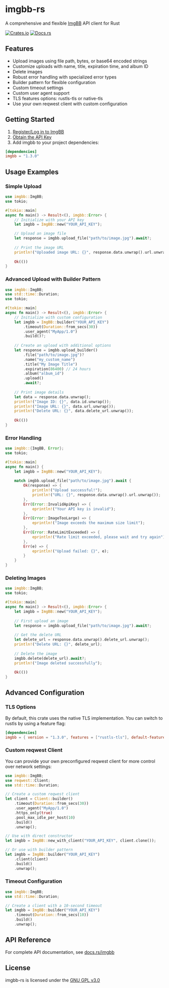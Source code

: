# imgbb-rs

A comprehensive and flexible [ImgBB](https://imgbb.com/) API client for Rust

[![Crates.io](https://img.shields.io/crates/v/imgbb.svg)](https://crates.io/crates/imgbb)
[![Docs.rs](https://docs.rs/imgbb/badge.svg)](https://docs.rs/imgbb)

## Features

- Upload images using file path, bytes, or base64 encoded strings
- Customize uploads with name, title, expiration time, and album ID
- Delete images
- Robust error handling with specialized error types
- Builder pattern for flexible configuration
- Custom timeout settings
- Custom user agent support
- TLS features options: rustls-tls or native-tls
- Use your own reqwest client with custom configuration

## Getting Started

1. [Register/Log in to ImgBB](https://imgbb.com/login)
2. [Obtain the API Key](https://api.imgbb.com)
3. Add imgbb to your project dependencies:

```toml
[dependencies]
imgbb = "1.3.0"
```

## Usage Examples

### Simple Upload

```rust
use imgbb::ImgBB;
use tokio;

#[tokio::main]
async fn main() -> Result<(), imgbb::Error> {
    // Initialize with your API key
    let imgbb = ImgBB::new("YOUR_API_KEY");

    // Upload an image file
    let response = imgbb.upload_file("path/to/image.jpg").await?;
    
    // Print the image URL
    println!("Uploaded image URL: {}", response.data.unwrap().url.unwrap());
    
    Ok(())
}
```

### Advanced Upload with Builder Pattern

```rust
use imgbb::ImgBB;
use std::time::Duration;
use tokio;

#[tokio::main]
async fn main() -> Result<(), imgbb::Error> {
    // Initialize with custom configuration
    let imgbb = ImgBB::builder("YOUR_API_KEY")
        .timeout(Duration::from_secs(30))
        .user_agent("MyApp/1.0")
        .build()?;
        
    // Create an upload with additional options
    let response = imgbb.upload_builder()
        .file("path/to/image.jpg")?
        .name("my_custom_name")
        .title("My Image Title")
        .expiration(86400) // 24 hours
        .album("album_id")
        .upload()
        .await?;
        
    // Print image details
    let data = response.data.unwrap();
    println!("Image ID: {}", data.id.unwrap());
    println!("Image URL: {}", data.url.unwrap());
    println!("Delete URL: {}", data.delete_url.unwrap());
    
    Ok(())
}
```

### Error Handling

```rust
use imgbb::{ImgBB, Error};
use tokio;

#[tokio::main]
async fn main() {
    let imgbb = ImgBB::new("YOUR_API_KEY");
    
    match imgbb.upload_file("path/to/image.jpg").await {
        Ok(response) => {
            println!("Upload successful!");
            println!("URL: {}", response.data.unwrap().url.unwrap());
        },
        Err(Error::InvalidApiKey) => {
            eprintln!("Your API key is invalid");
        },
        Err(Error::ImageTooLarge) => {
            eprintln!("Image exceeds the maximum size limit");
        },
        Err(Error::RateLimitExceeded) => {
            eprintln!("Rate limit exceeded, please wait and try again");
        },
        Err(e) => {
            eprintln!("Upload failed: {}", e);
        }
    }
}
```

### Deleting Images

```rust
use imgbb::ImgBB;
use tokio;

#[tokio::main]
async fn main() -> Result<(), imgbb::Error> {
    let imgbb = ImgBB::new("YOUR_API_KEY");
    
    // First upload an image
    let response = imgbb.upload_file("path/to/image.jpg").await?;
    
    // Get the delete URL
    let delete_url = response.data.unwrap().delete_url.unwrap();
    println!("Delete URL: {}", delete_url);
    
    // Delete the image
    imgbb.delete(delete_url).await?;
    println!("Image deleted successfully");
    
    Ok(())
}
```

## Advanced Configuration

### TLS Options

By default, this crate uses the native TLS implementation. You can switch to rustls by using a feature flag:

```toml
[dependencies]
imgbb = { version = "1.3.0", features = ["rustls-tls"], default-features = false }
```

### Custom reqwest Client

You can provide your own preconfigured reqwest client for more control over network settings:

```rust
use imgbb::ImgBB;
use reqwest::Client;
use std::time::Duration;

// Create a custom reqwest client
let client = Client::builder()
    .timeout(Duration::from_secs(30))
    .user_agent("MyApp/1.0")
    .https_only(true)
    .pool_max_idle_per_host(10)
    .build()
    .unwrap();

// Use with direct constructor
let imgbb = ImgBB::new_with_client("YOUR_API_KEY", client.clone());

// Or use with builder pattern
let imgbb = ImgBB::builder("YOUR_API_KEY")
    .client(client)
    .build()
    .unwrap();
```

### Timeout Configuration

```rust
use imgbb::ImgBB;
use std::time::Duration;

// Create a client with a 10-second timeout
let imgbb = ImgBB::builder("YOUR_API_KEY")
    .timeout(Duration::from_secs(10))
    .build()
    .unwrap();
```

## API Reference

For complete API documentation, see [docs.rs/imgbb](https://docs.rs/imgbb)

## License

imgbb-rs is licensed under the [GNU GPL v3.0](./LICENSE)
